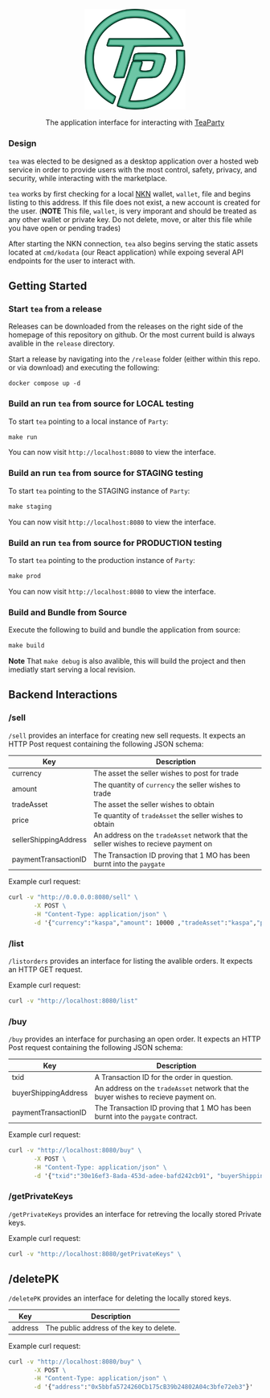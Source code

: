 <p align="center">
<img width="200" src="/teapartybiglogo.png" alt="Material Bread logo">
<p align="center">
The application interface for interacting with <a href="www.teapartycrypto.com">TeaParty</a>
</p>
</p>


### Design

`tea` was elected to be designed as a desktop application over a hosted web service in order to provide users with the most control, safety, privacy, and security, while interacting with the marketplace. 

`tea` works by first checking for a local [NKN](https://nkn.org/) wallet, `wallet`, file and begins listing to this address. If this file does not exist, a new account is created for the user. (**NOTE** This file, `wallet`, is very imporant and should be treated as any other wallet or private key. Do not delete, move, or alter this file while you have open or pending trades) 

After starting the NKN connection, `tea` also begins serving the static assets located at `cmd/kodata` (our React application) while expoing several API endpoints for the user to interact with.  

## Getting Started

### Start `tea` from a release

Releases can be downloaded from the releases on the right side of the homepage of this repository on github. Or the most current build is always avalible in the `release` directory. 

Start a release by navigating into the `/release` folder (either within this repo. or via download) and executing the following:

```
docker compose up -d
```

### Build an run `tea` from source for LOCAL testing

To start `tea` pointing to a local instance of `Party`:

```cmd
make run
```

You can now visit `http://localhost:8080` to view the interface.

### Build an run `tea` from source for STAGING testing

To start `tea` pointing to the STAGING instance of `Party`:

```cmd
make staging
```

You can now visit `http://localhost:8080` to view the interface.

### Build an run `tea` from source for PRODUCTION testing

To start `tea` pointing to the production instance of `Party`:

```cmd
make prod
```

You can now visit `http://localhost:8080` to view the interface.

### Build and Bundle from Source

Execute the following to build and bundle the application from source:

```cmd
make build
```

**Note** That `make debug` is also avalible, this will build the project and then imediatly start serving a local revision. 


## Backend Interactions 
### /sell
`/sell` provides an interface for creating new sell requests. It expects an HTTP Post request containing the following JSON schema:


| Key      | Description | 
| ----------- | ----------- |
| currency      | The asset the seller wishes to post for trade       |
| amount   | The quantity of `currency` the seller wishes to trade        |
| tradeAsset   |   The asset the seller wishes to obtain       |
| price   | Te quantity of `tradeAsset` the seller wishes to obtain        |
| sellerShippingAddress   | An address on the `tradeAsset` network that the seller wishes to recieve payment on   |
| paymentTransactionID   | The Transaction ID proving that 1 MO has been burnt into the `paygate` 

Example curl request:
```cmd
curl -v "http://0.0.0.0:8080/sell" \
       -X POST \
       -H "Content-Type: application/json" \
       -d '{"currency":"kaspa","amount": 10000 ,"tradeAsset":"kaspa","price":10000, "sellerShippingAddress": "0x53d7818dA5679Ffb3F20FE86ae871D1F691ff409", "paymentTransactionID":"0xaf5a14b68044e743bb78e47794ed6c2719d5e2b254047c7a58d8ef9dcf513bc6"}'
```

### /list
`/listorders` provides an interface for listing the avalible orders. It expects an HTTP GET request. 

Example curl request:
```cmd 
curl -v "http://localhost:8080/list" 
```

### /buy
`/buy` provides an interface for purchasing an open order. It expects an HTTP Post request containing the following JSON schema:


| Key      | Description | 
| ----------- | ----------- |
| txid      | A Transaction ID for the order in question.     |
| buyerShippingAddress      | An address on the `tradeAsset` network that the buyer wishes to recieve payment on.    |
| paymentTransactionID      |  The Transaction ID proving that 1 MO has been burnt into the `paygate` contract.   |

Example curl request:
```cmd
curl -v "http://localhost:8080/buy" \
       -X POST \
       -H "Content-Type: application/json" \
       -d '{"txid":"30e16ef3-8ada-453d-adee-bafd242cb91", "buyerShippingAddress":"0x53d7818dA5679Ffb3F20FE86ae871D1F691ff409","paymentTransactionID":"0xb1306f77a428f99a01c888d172fc220805d30cfd46185f688eaf768eb1698d61"}'
```

### /getPrivateKeys
`/getPrivateKeys` provides an interface for retreving the locally stored Private keys. 

Example curl request:
```cmd
curl -v "http://localhost:8080/getPrivateKeys" \
```

## /deletePK
`/deletePK` provides an interface for deleting the locally stored keys. 

| Key      | Description | 
| ----------- | ----------- |
| address      | The public address of the key to delete. |


Example curl request:
```cmd
curl -v "http://localhost:8080/buy" \
       -X POST \
       -H "Content-Type: application/json" \
       -d '{"address":"0x5bbfa5724260Cb175cB39b24802A04c3bfe72eb3"}'
```

